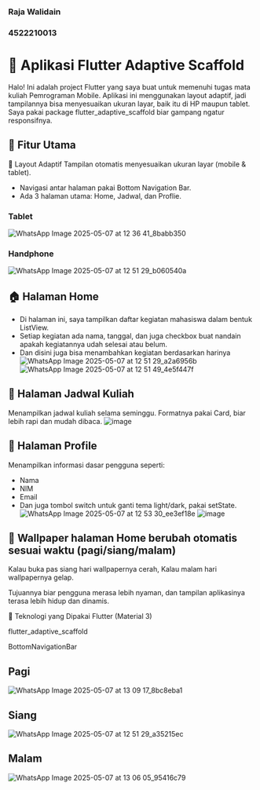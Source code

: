 ### Raja Walidain
### 4522210013
# 📱 Aplikasi Flutter Adaptive Scaffold

Halo! Ini adalah project Flutter yang saya buat untuk memenuhi tugas mata kuliah Pemrograman Mobile. Aplikasi ini menggunakan layout adaptif, jadi tampilannya bisa menyesuaikan ukuran layar, baik itu di HP maupun tablet. Saya pakai package flutter_adaptive_scaffold biar gampang ngatur responsifnya.

## 🎯 Fitur Utama
🧩 Layout Adaptif
Tampilan otomatis menyesuaikan ukuran layar (mobile & tablet).
- Navigasi antar halaman pakai Bottom Navigation Bar.
- Ada 3 halaman utama: Home, Jadwal, dan Proflie.

### Tablet
![WhatsApp Image 2025-05-07 at 12 36 41_8babb350](https://github.com/user-attachments/assets/705ebd63-648c-46db-8c15-797908c17028)
### Handphone
![WhatsApp Image 2025-05-07 at 12 51 29_b060540a](https://github.com/user-attachments/assets/09b8e903-7ef3-43c4-9490-fd8018e83fdf)

## 🏠 Halaman Home
- Di halaman ini, saya tampilkan daftar kegiatan mahasiswa dalam bentuk ListView.
- Setiap kegiatan ada nama, tanggal, dan juga checkbox buat nandain apakah kegiatannya udah selesai atau belum.
- Dan disini juga bisa menambahkan kegiatan berdasarkan harinya
![WhatsApp Image 2025-05-07 at 12 51 29_a2a6956b](https://github.com/user-attachments/assets/280dc7a2-921e-456c-b80b-880b67513804)
![WhatsApp Image 2025-05-07 at 12 51 49_4e5f447f](https://github.com/user-attachments/assets/edd2c307-8ba8-4baa-8df1-974e20c8707e)

## 📅 Halaman Jadwal Kuliah
Menampilkan jadwal kuliah selama seminggu.
Formatnya pakai Card, biar lebih rapi dan mudah dibaca.
![image](https://github.com/user-attachments/assets/233396ef-dc67-48b0-b3c9-4c9427702321)


## 👤 Halaman Profile
Menampilkan informasi dasar pengguna seperti:

- Nama
- NIM
- Email
- Dan juga tombol switch untuk ganti tema light/dark, pakai setState.
![WhatsApp Image 2025-05-07 at 12 53 30_ee3ef18e](https://github.com/user-attachments/assets/ff3e680c-02d1-4372-97bb-cca2ea72e0f6)
![image](https://github.com/user-attachments/assets/49ecf390-a9f1-42dc-970d-99d2d214dcb4)


## 🌄 Wallpaper halaman Home berubah otomatis sesuai waktu (pagi/siang/malam)

Kalau buka pas siang hari wallpapernya cerah, Kalau malam hari wallpapernya gelap.

Tujuannya biar pengguna merasa lebih nyaman, dan tampilan aplikasinya terasa lebih hidup dan dinamis.

🔧 Teknologi yang Dipakai
Flutter (Material 3)

flutter_adaptive_scaffold

BottomNavigationBar

## Pagi
![WhatsApp Image 2025-05-07 at 13 09 17_8bc8eba1](https://github.com/user-attachments/assets/8f1d9b25-0582-4a2c-b461-cdbbe32f3210)

## Siang
![WhatsApp Image 2025-05-07 at 12 51 29_a35215ec](https://github.com/user-attachments/assets/0920cf25-4c94-4ef0-8cd0-d21181eb3009)

## Malam
![WhatsApp Image 2025-05-07 at 13 06 05_95416c79](https://github.com/user-attachments/assets/d06f1cb6-a1e7-4536-97bb-95201a5cee6e)


